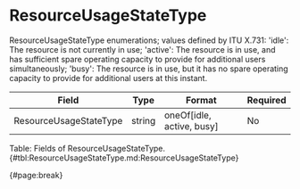 <!--
    ATTENTION: This file was generated via gradle!
               Do NOT manually edit this file! Any such changes will be overwritten!
-->

# ResourceUsageStateType

ResourceUsageStateType enumerations; values defined by ITU X.731: 'idle': The resource is not currently in use; 'active': The resource is in use, and has sufficient spare operating capacity to provide for additional users simultaneously; 'busy': The resource is in use, but it has no spare operating capacity to provide for additional users at this instant.

| Field | Type | Format | Required |
| ------- | ------- | ------- | --- |
| ResourceUsageStateType | string | oneOf[idle, active, busy] | No |

Table: Fields of ResourceUsageStateType. {#tbl:ResourceUsageStateType.md:ResourceUsageStateType}

{#page:break}
